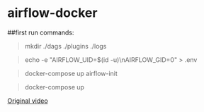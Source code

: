 # airflow-docker

##first run commands:

>mkdir ./dags ./plugins ./logs

>echo -e "AIRFLOW_UID=$(id -u)\nAIRFLOW_GID=0" > .env

>docker-compose up airflow-init

>docker-compose up


<a href="https://www.youtube.com/watch?v=aTaytcxy2Ck">Original video</a>